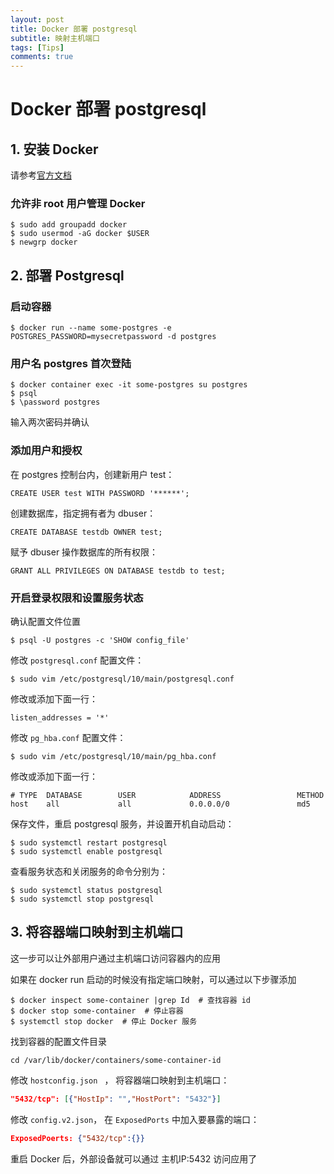 ```yaml
---
layout: post
title: Docker 部署 postgresql
subtitle: 映射主机端口
tags: [Tips]
comments: true
---
```


# Docker 部署 postgresql

## 1. 安装 Docker

请参考[官方文档](https://docs.docker.com/get-started/)

### 允许非 root 用户管理 Docker
```console
$ sudo add groupadd docker
$ sudo usermod -aG docker $USER
$ newgrp docker 
```

## 2. 部署 Postgresql

### 启动容器 

```console
$ docker run --name some-postgres -e POSTGRES_PASSWORD=mysecretpassword -d postgres
```

###  用户名 postgres 首次登陆

```console
$ docker container exec -it some-postgres su postgres
$ psql
$ \password postgres
```

输入两次密码并确认

### 添加用户和授权

在 postgres 控制台内，创建新用户 test：

```
CREATE USER test WITH PASSWORD '******';
```

创建数据库，指定拥有者为 dbuser：

```
CREATE DATABASE testdb OWNER test;
```

赋予 dbuser 操作数据库的所有权限：

```
GRANT ALL PRIVILEGES ON DATABASE testdb to test;
```

### 开启登录权限和设置服务状态

确认配置文件位置

```console
$ psql -U postgres -c 'SHOW config_file'
```

修改 `postgresql.conf` 配置文件：

```console
$ sudo vim /etc/postgresql/10/main/postgresql.conf
```

修改或添加下面一行：

```
listen_addresses = '*'
```

修改 `pg_hba.conf` 配置文件：

```console
$ sudo vim /etc/postgresql/10/main/pg_hba.conf
```

修改或添加下面一行：

```text
# TYPE  DATABASE        USER            ADDRESS                 METHOD
host    all             all             0.0.0.0/0               md5
```

保存文件，重启 postgresql 服务，并设置开机自动启动：

```console
$ sudo systemctl restart postgresql
$ sudo systemctl enable postgresql
```

查看服务状态和关闭服务的命令分别为：

```console
$ sudo systemctl status postgresql
$ sudo systemctl stop postgresql
```


## 3. 将容器端口映射到主机端口

这一步可以让外部用户通过主机端口访问容器内的应用

如果在 docker run 启动的时候没有指定端口映射，可以通过以下步骤添加

```console
$ docker inspect some-container |grep Id  # 查找容器 id
$ docker stop some-container  # 停止容器
$ systemctl stop docker  # 停止 Docker 服务
```

找到容器的配置文件目录

```console
cd /var/lib/docker/containers/some-container-id
```

修改 `hostconfig.json ` ， 将容器端口映射到主机端口：

```json
"5432/tcp": [{"HostIp": "","HostPort": "5432"}]
```

修改 `config.v2.json`， 在 `ExposedPorts` 中加入要暴露的端口：

```json
ExposedPoerts: {"5432/tcp":{}}
```

重启 Docker 后，外部设备就可以通过 主机IP:5432 访问应用了